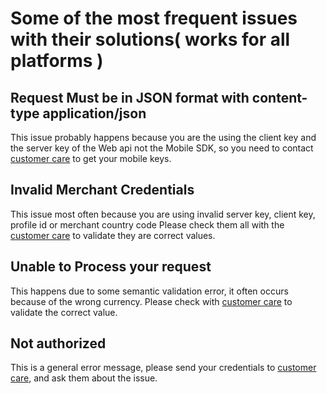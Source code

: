 Some of the most frequent issues with their solutions( works for all platforms )
========

Request Must be in JSON format with content-type application/json
-------

This issue probably happens because you are the using the client key and the server key of the
Web api not the Mobile SDK, so you need to contact [customer care](https://clickpay.freshdesk.com/en/support/) to get your mobile keys.

Invalid Merchant Credentials
--------
This issue most often because you are using invalid server key, client key, profile id or merchant country code
Please check them all with the [customer care](https://clickpay.freshdesk.com/en/support/) to validate they are correct values.

Unable to Process your request 
--------
This happens due to some semantic validation error, it often occurs because of the wrong currency.
Please check with [customer care](https://clickpay.freshdesk.com/en/support/) to validate the correct value.

Not authorized 
-------------
This is a general error message, please send your credentials to [customer care](https://clickpay.freshdesk.com/en/support/), and 
ask them about the issue.

